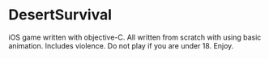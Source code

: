 # DesertSurvival
iOS game written with objective-C. All written from scratch with using basic animation. Includes violence. Do not play if you are under 18. Enjoy. 

